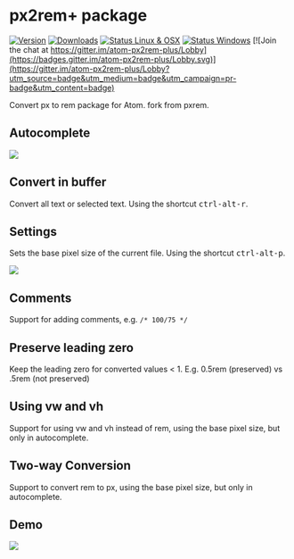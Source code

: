 # px2rem+ package
[![Version](https://img.shields.io/apm/v/px2rem-plus.svg?style=flat-square)](https://atom.io/packages/px2rem-plus)
[![Downloads](https://img.shields.io/apm/dm/px2rem-plus.svg?style=flat-square)](https://atom.io/packages/px2rem-plus)
[![Status Linux & OSX](https://img.shields.io/travis/hex-ci/px2rem-plus.svg?style=flat-square&label=Linux%20%26%20OSX)](https://travis-ci.org/hex-ci/px2rem-plus)
[![Status Windows](https://img.shields.io/appveyor/ci/hex-ci/px2rem-plus.svg?style=flat-square&label=Windows)](https://ci.appveyor.com/project/hex-ci/px2rem-plus)
[![Join the chat at https://gitter.im/atom-px2rem-plus/Lobby](https://badges.gitter.im/atom-px2rem-plus/Lobby.svg)](https://gitter.im/atom-px2rem-plus/Lobby?utm_source=badge&utm_medium=badge&utm_campaign=pr-badge&utm_content=badge)

Convert px to rem package for Atom. fork from pxrem.

## Autocomplete

![](https://raw.githubusercontent.com/hex-ci/px2rem-plus/master/autocomplete.png)

## Convert in buffer

Convert all text or selected text. Using the shortcut <kbd>ctrl-alt-r</kbd>.

## Settings

Sets the base pixel size of the current file. Using the shortcut <kbd>ctrl-alt-p</kbd>.

![](https://raw.githubusercontent.com/hex-ci/px2rem-plus/master/settings.png)

## Comments

Support for adding comments, e.g. `/* 100/75 */`

## Preserve leading zero

Keep the leading zero for converted values < 1. E.g. 0.5rem (preserved) vs .5rem (not preserved)

## Using vw and vh

Support for using vw and vh instead of rem, using the base pixel size, but only in autocomplete.

## Two-way Conversion

Support to convert rem to px, using the base pixel size, but only in autocomplete.

## Demo

![](https://raw.githubusercontent.com/hex-ci/px2rem-plus/master/example.gif)
